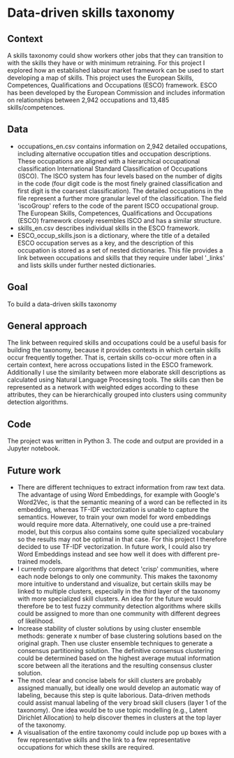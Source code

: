 # Data-driven skills taxonomy

## Context
A skills taxonomy could show workers other jobs that they can transition to with the skills they have or with minimum retraining. For this project I explored how an established labour market framework can be used to start developing a map of skills. This project uses the European Skills, Competences, Qualifications and Occupations (ESCO) framework. ESCO has been developed by the European Commission and includes information on relationships between 2,942 occupations and 13,485 skills/competences.

## Data
- occupations_en.csv contains information on 2,942 detailed occupations, including alternative occupation titles and occupation descriptions. These occupations are aligned with a hierarchical occupational classification International Standard Classification of Occupations (ISCO). The ISCO system has four levels based on the number of digits in the code (four digit code is the most finely grained classification and first digit is the coarsest classification). The detailed occupations in the file represent a further more granular level of the classification. The field 'iscoGroup' refers to the code of the parent ISCO occupational group. The European Skills, Competences, Qualifications and Occupations (ESCO) framework closely resembles ISCO and has a similar structure.
- skills_en.csv describes individual skills in the ESCO framework.
- ESCO_occup_skills.json is a dictionary, where the title of a detailed ESCO occupation serves as a key, and the description of this occupation is stored as a set of nested dictionaries. This file provides a link between occupations and skills that they require under label '_links' and lists skills under further nested dictionaries.

## Goal
To build a data-driven skills taxonomy

## General approach
The link between required skills and occupations could be a useful basis for building the taxonomy, because it provides contexts in which certain skills occur frequently together. That is, certain skills co-occur more often in a certain context, here across occupations listed in the ESCO framework. Additionally I use the similarity between more elaborate skill descriptions as calculated using Natural Language Processing tools. The skills can then be represented as a network with weighted edges according to these attributes, they can be hierarchically grouped into clusters using community detection algorithms.

## Code
The project was written in Python 3. The code and output are provided in a Jupyter notebook.

## Future work
- There are different techniques to extract information from raw text data. The advantage of using Word Embeddings, for example with Google's Word2Vec, is that the semantic meaning of a word can be reflected in its embedding, whereas TF-IDF vectorization is unable to capture the semantics. However, to train your own model for word embeddings would require more data. Alternatively, one could use a pre-trained model, but this corpus also contains some quite specialized vocabulary so the results may not be optimal in that case. For this project I therefore decided to use TF-IDF vectorization. In future work, I could also try Word Embeddings instead and see how well it does with different pre-trained models.
- I currently compare algorithms that detect 'crisp' communities, where each node belongs to only one community. This makes the taxonomy more intuitive to understand and visualize, but certain skills may be linked to multiple clusters, especially in the third layer of the taxonomy with more specialized skill clusters. An idea for the future would therefore be to test fuzzy community detection algorithms where skills could be assigned to more than one community with different degrees of likelihood.
- Increase stability of cluster solutions by using cluster ensemble methods: generate x number of base clustering solutions based on the original graph. Then use cluster ensemble techniques to generate a consensus partitioning solution. The definitive consensus clustering could be determined based on the highest average mutual information score between all the iterations and the resulting consensus cluster solution. 
- The most clear and concise labels for skill clusters are probably assigned manually, but ideally one would develop an automatic way of labeling, because this step is quite laborious. Data-driven methods could assist manual labeling of the very broad skill clusers (layer 1 of the taxonomy). One idea would be to use topic modelling (e.g., Latent Dirichlet Allocation) to help discover themes in clusters at the top layer of the taxonomy. 
- A visualisation of the entire taxonomy could include pop up boxes with a few representative skills and the link to a few representative occupations for which these skills are required. 

